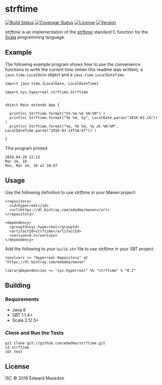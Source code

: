 strftime
========

[![Build Status](https://www.travis-ci.org/edadma/strftime.svg?branch=master)](https://www.travis-ci.org/edadma/strftime)
[![Coverage Status](https://coveralls.io/repos/github/edadma/strftime/badge.svg?branch=master)](https://coveralls.io/github/edadma/strftime?branch=master)
[![License](https://img.shields.io/badge/license-ISC-blue.svg)](https://opensource.org/licenses/ISC)
[![Version](https://img.shields.io/badge/latest_release-v0.2-orange.svg)](https://github.com/edadma/strftime/releases/tag/v0.2)

*strftime* is an implementation of the [strftime](http://pubs.opengroup.org/onlinepubs/009695399/functions/strftime.html) standard C function for the [Scala](http://scala-lang.org) programming language.


Example
-------

The following example program shows how to use the convenience functions to write the current time (when this readme was written), a `java.time.LocalDate` object and a `java.time.LocalDateTime`.

	import java.time.{LocalDate, LocalDateTime}

	import xyz.hyperreal.strftime.Strftime


	object Main extends App {

	  println( Strftime.format("%Y-%m-%d %H:%M") )
	  println( Strftime.format("%b %d, %y", LocalDate.parse("2016-03-14")) )
	  println( Strftime.format("%a, %b %d, %y at %H:%M", LocalDateTime.parse("2016-03-14T10:47")) )

	}

This program printed

	2018-04-20 12:12
	Mar 14, 16
	Mon, Mar 14, 16 at 10:47


Usage
-----

Use the following definition to use *strftime* in your Maven project:

	<repository>
	  <id>hyperreal</id>
	  <url>https://dl.bintray.com/edadma/maven</url>
	</repository>

	<dependency>
	  <groupId>xyz.hyperreal</groupId>
	  <artifactId>strftime</artifactId>
	  <version>0.2</version>
	</dependency>

Add the following to your `build.sbt` file to use *strftime* in your SBT project:

	resolvers += "Hyperreal Repository" at "https://dl.bintray.com/edadma/maven"

	libraryDependencies += "xyz.hyperreal" %% "strftime" % "0.2"


Building
--------

### Requirements

- Java 8
- SBT 1.1.4+
- Scala 2.12.5+

### Clone and Run the Tests

	git clone git://github.com/edadma/strftime.git
	cd strftime
	sbt test


License
-------

ISC © 2018 Edward Maxedon